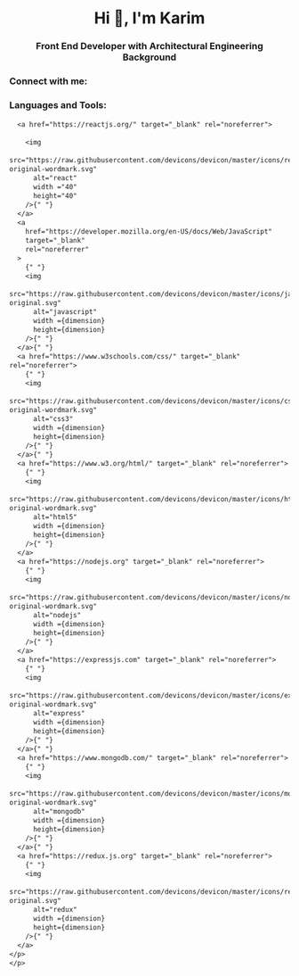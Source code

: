 <h1 align="center">Hi 👋, I'm Karim</h1>
<h3 align="center">Front End Developer with Architectural Engineering Background</h3>

<h3 align="left">Connect with me:</h3>
<p align="left">
</p>

<h3 align="left">Languages and Tools:</h3>
 <p align="left"> <p align="left">
      
      <a href="https://reactjs.org/" target="_blank" rel="noreferrer">
        
        <img
          src="https://raw.githubusercontent.com/devicons/devicon/master/icons/react/react-original-wordmark.svg"
          alt="react"
          width ="40"
          height="40"
        />{" "}
      </a>
      <a
        href="https://developer.mozilla.org/en-US/docs/Web/JavaScript"
        target="_blank"
        rel="noreferrer"
      >
        {" "}
        <img
          src="https://raw.githubusercontent.com/devicons/devicon/master/icons/javascript/javascript-original.svg"
          alt="javascript"
          width ={dimension}
          height={dimension}
        />{" "}
      </a>{" "}
      <a href="https://www.w3schools.com/css/" target="_blank" rel="noreferrer">
        {" "}
        <img
          src="https://raw.githubusercontent.com/devicons/devicon/master/icons/css3/css3-original-wordmark.svg"
          alt="css3"
          width ={dimension}
          height={dimension}
        />{" "}
      </a>{" "}
      <a href="https://www.w3.org/html/" target="_blank" rel="noreferrer">
        {" "}
        <img
          src="https://raw.githubusercontent.com/devicons/devicon/master/icons/html5/html5-original-wordmark.svg"
          alt="html5"
          width ={dimension}
          height={dimension}
        />{" "}
      </a>
      <a href="https://nodejs.org" target="_blank" rel="noreferrer">
        {" "}
        <img
          src="https://raw.githubusercontent.com/devicons/devicon/master/icons/nodejs/nodejs-original-wordmark.svg"
          alt="nodejs"
          width ={dimension}
          height={dimension}
        />{" "}
      </a>
      <a href="https://expressjs.com" target="_blank" rel="noreferrer">
        {" "}
        <img
          src="https://raw.githubusercontent.com/devicons/devicon/master/icons/express/express-original-wordmark.svg"
          alt="express"
          width ={dimension}
          height={dimension}
        />{" "}
      </a>{" "}
      <a href="https://www.mongodb.com/" target="_blank" rel="noreferrer">
        {" "}
        <img
          src="https://raw.githubusercontent.com/devicons/devicon/master/icons/mongodb/mongodb-original-wordmark.svg"
          alt="mongodb"
          width ={dimension}
          height={dimension}
        />{" "}
      </a>{" "}
      <a href="https://redux.js.org" target="_blank" rel="noreferrer">
        {" "}
        <img
          src="https://raw.githubusercontent.com/devicons/devicon/master/icons/redux/redux-original.svg"
          alt="redux"
          width ={dimension}
          height={dimension}
        />{" "}
      </a>
    </p> 
    </p>
